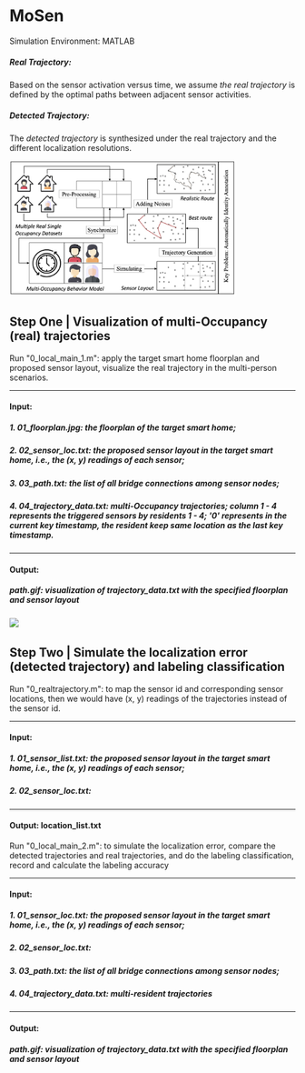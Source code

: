 # MoSen

Simulation Environment: MATLAB

##### Real Trajectory: 

Based on the sensor activation versus time, we assume *the real trajectory* is defined by the optimal paths between adjacent sensor activities. 

##### Detected Trajectory:

The *detected trajectory* is synthesized under the real trajectory and the different localization resolutions. 

<img src="architecture2.jpg" width="400"/>

## Step One | Visualization of multi-Occupancy (real) trajectories

Run "0_local_main_1.m": apply the target smart home floorplan and proposed sensor layout, visualize the real trajectory in the multi-person scenarios.

---

#### Input:
##### 1. 01_floorplan.jpg: the floorplan of the target smart home;
##### 2. 02_sensor_loc.txt: the proposed sensor layout in the target smart home, i.e., the (x, y) readings of each sensor;
##### 3. 03_path.txt: the list of all bridge connections among sensor nodes;
##### 4. 04_trajectory_data.txt: multi-Occupancy trajectories; column 1 - 4 represents the triggered sensors by residents 1 - 4; '0' represents in the current key timestamp, the resident keep same location as the last key timestamp.

-------

#### Output:
##### path.gif: visualization of trajectory_data.txt with the specified floorplan and sensor layout

<img src="path.gif" width="400"/>

## Step Two | Simulate the localization error (detected trajectory) and labeling classification

Run "0_realtrajectory.m": to map the sensor id and corresponding sensor locations, then we would have (x, y) readings of the trajectories instead of the sensor id. 

---

#### Input:
##### 1. 01_sensor_list.txt: the proposed sensor layout in the target smart home, i.e., the (x, y) readings of each sensor;
##### 2. 02_sensor_loc.txt: 

-------

#### Output: location_list.txt



Run "0_local_main_2.m": to simulate the localization error, compare the detected trajectories and real trajectories, and do the labeling classification, record and calculate the labeling accuracy

---

#### Input:
##### 1. 01_sensor_loc.txt: the proposed sensor layout in the target smart home, i.e., the (x, y) readings of each sensor;
##### 2. 02_sensor_loc.txt: 
##### 3. 03_path.txt: the list of all bridge connections among sensor nodes;
##### 4. 04_trajectory_data.txt: multi-resident trajectories

-------

#### Output:
##### path.gif: visualization of trajectory_data.txt with the specified floorplan and sensor layout
